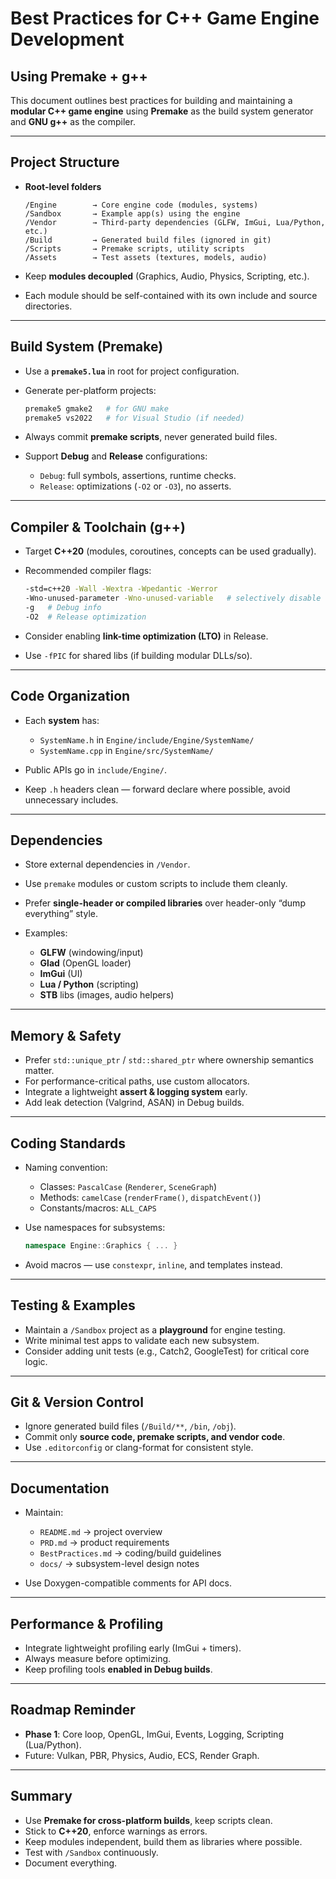 # Best Practices for C++ Game Engine Development

## Using Premake + g++

This document outlines best practices for building and maintaining a **modular C++ game engine** using **Premake** as the build system generator and **GNU g++** as the compiler.

---

## Project Structure

* **Root-level folders**

  ```text
  /Engine        → Core engine code (modules, systems)
  /Sandbox       → Example app(s) using the engine
  /Vendor        → Third-party dependencies (GLFW, ImGui, Lua/Python, etc.)
  /Build         → Generated build files (ignored in git)
  /Scripts       → Premake scripts, utility scripts
  /Assets        → Test assets (textures, models, audio)
  ```

* Keep **modules decoupled** (Graphics, Audio, Physics, Scripting, etc.).
* Each module should be self-contained with its own include and source directories.

---

## Build System (Premake)

* Use a **`premake5.lua`** in root for project configuration.
* Generate per-platform projects:

  ```bash
  premake5 gmake2   # for GNU make
  premake5 vs2022   # for Visual Studio (if needed)
  ```

* Always commit **premake scripts**, never generated build files.
* Support **Debug** and **Release** configurations:

  * `Debug`: full symbols, assertions, runtime checks.
  * `Release`: optimizations (`-O2` or `-O3`), no asserts.

---

## Compiler & Toolchain (g++)

* Target **C++20** (modules, coroutines, concepts can be used gradually).
* Recommended compiler flags:

  ```bash
  -std=c++20 -Wall -Wextra -Wpedantic -Werror
  -Wno-unused-parameter -Wno-unused-variable   # selectively disable noise
  -g   # Debug info
  -O2  # Release optimization
  ```

* Consider enabling **link-time optimization (LTO)** in Release.
* Use `-fPIC` for shared libs (if building modular DLLs/so).

---

## Code Organization

* Each **system** has:

  * `SystemName.h` in `Engine/include/Engine/SystemName/`
  * `SystemName.cpp` in `Engine/src/SystemName/`
* Public APIs go in `include/Engine/`.
* Keep `.h` headers clean — forward declare where possible, avoid unnecessary includes.

---

## Dependencies

* Store external dependencies in `/Vendor`.
* Use `premake` modules or custom scripts to include them cleanly.
* Prefer **single-header or compiled libraries** over header-only “dump everything” style.
* Examples:

  * **GLFW** (windowing/input)
  * **Glad** (OpenGL loader)
  * **ImGui** (UI)
  * **Lua / Python** (scripting)
  * **STB** libs (images, audio helpers)

---

## Memory & Safety

* Prefer `std::unique_ptr` / `std::shared_ptr` where ownership semantics matter.
* For performance-critical paths, use custom allocators.
* Integrate a lightweight **assert & logging system** early.
* Add leak detection (Valgrind, ASAN) in Debug builds.

---

## Coding Standards

* Naming convention:

  * Classes: `PascalCase` (`Renderer`, `SceneGraph`)
  * Methods: `camelCase` (`renderFrame()`, `dispatchEvent()`)
  * Constants/macros: `ALL_CAPS`
* Use namespaces for subsystems:

  ```cpp
  namespace Engine::Graphics { ... }
  ```

* Avoid macros — use `constexpr`, `inline`, and templates instead.

---

## Testing & Examples

* Maintain a `/Sandbox` project as a **playground** for engine testing.
* Write minimal test apps to validate each new subsystem.
* Consider adding unit tests (e.g., Catch2, GoogleTest) for critical core logic.

---

## Git & Version Control

* Ignore generated build files (`/Build/**`, `/bin`, `/obj`).
* Commit only **source code, premake scripts, and vendor code**.
* Use `.editorconfig` or clang-format for consistent style.

---

## Documentation

* Maintain:

  * `README.md` → project overview
  * `PRD.md` → product requirements
  * `BestPractices.md` → coding/build guidelines
  * `docs/` → subsystem-level design notes
* Use Doxygen-compatible comments for API docs.

---

## Performance & Profiling

* Integrate lightweight profiling early (ImGui + timers).
* Always measure before optimizing.
* Keep profiling tools **enabled in Debug builds**.

---

## Roadmap Reminder

* **Phase 1**: Core loop, OpenGL, ImGui, Events, Logging, Scripting (Lua/Python).
* Future: Vulkan, PBR, Physics, Audio, ECS, Render Graph.

---

## Summary

* Use **Premake for cross-platform builds**, keep scripts clean.
* Stick to **C++20**, enforce warnings as errors.
* Keep modules independent, build them as libraries where possible.
* Test with `/Sandbox` continuously.
* Document everything.
